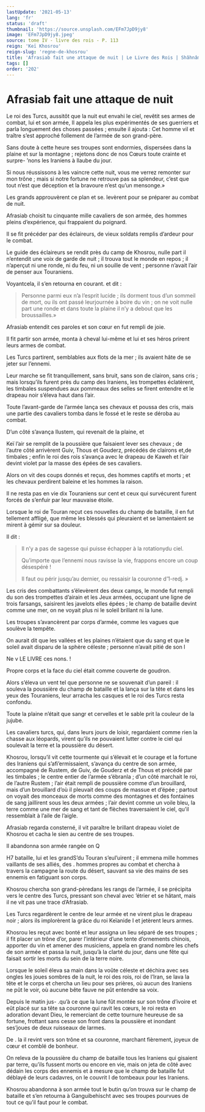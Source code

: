 ```yaml
---
lastUpdate: '2021-05-13'
lang: 'fr'
status: 'draft'
thumbnail: 'https://source.unsplash.com/EFm7JpD9jy8'
image: 'EFm7JpD9jy8.jpeg'
source: tome IV - livre des rois - P. 113
reign: 'Keï Khosrou'
reign-slug: 'regne-de-khosrou'
title: 'Afrasiab fait une attaque de nuit | Le Livre des Rois | Shâhnâmeh'
tags: []
order: '202'
---
```


<!-- LTeX: language=fr -->

# Afrasiab fait une attaque de nuit

Le roi des Turcs, aussitôt que la nuit eut envahi le ciel, revêtit ses armes de combat, lui et son armée, Il appela les plus expérimentés de ses guerriers et parla longuement des choses passées ; ensuite il ajouta : Cet homme vil et traître s’est approché follement de l’armée de son grand-père.

Sans doute à cette heure ses troupes sont endormies, dispersées dans la plaine et sur la montagne ; rejetons donc de nos Cœurs toute crainte et surpre-
’nons les Iraniens à llaube du jour.

Si nous réussissons à les vaincre cette nuit, vous me verrez remonter sur mon trône ; mais si notre fortune ne retrouve pas sa splendeur, c’est que tout n’est que déception et la bravoure n’est qu’un mensonge.»

Les grands approuvèrent ce plan et se. levèrent pour se préparer au combat de nuit.

Afrasiab choisit tu cinquante mille cavaliers de son armée, des hommes pleins d’expérience, qui frappaient du poignard.

Il se fit précéder par des éclaireurs, de vieux soldats remplis d’ardeur pour le combat.

Le guide des éclaireurs se rendit près du camp de Khosrou, nulle part il n’entendit une voix de garde de nuit ; il trouva tout le monde en repos ; il n’aperçut ni une ronde, ni du feu, ni un souille de vent ; personne n’avait l’air de penser aux Touraniens.

Voyantcela, il s’en retourna en courant. et dit :

> Personne parmi eux n’a l’esprit lucide ; ils dorment tous d’un sommeil de mort, ou ils ont passé leurjournée à boire du vin ; on ne voit nulle part une ronde et dans toute la plaine il n’y a debout que les broussailles.»

Afrasiab entendit ces paroles et son cœur en fut rempli de joie.

Il fit partir son armée, monta à cheval lui-même et lui et ses héros prirent leurs armes de combat.

Les Turcs partirent, semblables aux flots de la mer ; ils avaient hâte de se jeter sur l’ennemi.

Leur marche se fit tranquillement, sans bruit, sans son de clairon, sans cris ; mais lorsqu’ils furent près du camp des Iraniens, les trompettes éclatèrent, les timbales suspendues aux pommeaux des selles se firent entendre et le drapeau noir s’éleva haut dans l’air.

Toute l’avant-garde de l’armée lança ses chevaux et poussa des cris, mais une partie des cavaliers tomba dans le fossé et le reste se déroba au combat.

D’un côté s’avança Ilustem, qui revenait de la plaine, et

Keï l’air se remplit de la poussière que faisaient lever ses chevaux ; de l’autre côté arrivèrent Guiv, Thous et Gouderz, précédés de clairons et,de timbales ; enfin le roi des rois s’avança avec le drapeau de Kaweh et l’air devint violet par la masse des épées de ses cavaliers.

Alors on vit des coups donnés et reçus, des hommes captifs et morts ; et les chevaux perdirent baleine et les hommes la raison.

Il ne resta pas en vie dix Touraniens sur cent et ceux qui survécurent furent forcés de s’enfuir par leur mauvaise étoile.

Lorsque le roi de Touran reçut ces nouvelles du champ de bataille, il en fut tellement affligé, que même les blessés qui pleuraient et se lamentaient se mirent à gémir sur sa douleur.

Il dit :

> Il n’y a pas de sagesse qui puisse échapper à la rotationydu ciel.
>
> Qu’importe que l’ennemi nous ravisse la vie, frappons encore un coup désespéré !
>
> Il faut ou périr jusqu’au dernier, ou ressaisir la couronne d’1-redj. »

Les cris des combattants s’élevèrent des deux camps, le monde fut rempli du son des trompettes d’airain et les Jeux armées, occupant une ligne de trois farsangs, saisirent les javelots elles épées ; le champ de bataille devint comme une mer, on ne voyait plus ni le soleil brillant ni la lune.

Les troupes s’avancèrent par corps d’armée, comme les vagues que soulève la tempête.

On aurait dit que les vallées et les plaines n’étaient que du sang et que le soleil avait disparu de la sphère céleste ; personne n’avait pitié de son I

Ne v LE LIVRE ces nons. !

Propre corps et la face du ciel était comme couverte de goudron.

Alors s’éleva un vent tel que personne ne se souvenait d’un pareil : il souleva la poussière du champ de bataille et la lança sur la tête et dans les yeux des Touraniens, leur arracha les casques et le roi des Turcs resta confondu.

Toute la plaine n’était que sangr et cervelles et le sable prit la couleur de la jujube.

Les cavaliers turcs, qui, dans leurs jours de loisir, regardaient comme rien la chasse aux léopards, virent qu’ils ne pouvaient lutter contre le ciel qui soulevait la terre et la poussière du désert.

Khosrou, lorsqu’il vit cette tourmente qui s’élevait et le courage et la fortune des Iraniens qui s’afi’ermissaient, s’avança du centre de son armée, accompagné de Rustem, de Guiv, de Gouderz et de Thous et précédé par les timbales ; le centre entier de l’armée s’ébranla ; d’un côté marchait le roi, de l’autre Rustem ; l’air était rempli de poussière comme d’un brouillard, mais d’un brouillard d’où il pleuvait des coups de massue et d’épée ; partout on voyait des monceaux de morts comme des montagnes et des fontaines de sang jaillirent sous les deux armées ; l’air devint comme un voile bleu, la terre comme une mer de sang et tant de flèches traversaient le ciel, qu’il ressemblait à l’aile de l’aigle.

Afrasiab regarda consterné, il vit paraître le brillant drapeau violet de Khosrou et cacha le sien au centre de ses troupes.

Il abandonna son armée rangée on Q

H7 bataille, lui et les grandS’du Touran s’eul’uirent ; il emmena mille hommes vaillants de ses alliés, des . hommes propres au combat et chercha à travers la campagne la route du désert, sauvant sa vie des mains de ses ennemis en fatiguant son corps.

Khosrou chercha son grand-pèredans les rangs de l’armée, il se précipita vers le centre des Turcs, pressant son cheval avec ’étrier et se hâtant, mais il ne vit pas une trace d’Afrasiab.

Les Turcs regardèrent le centre de leur armée et ne virent plus le drapeau noir ; alors ils implorèrent la grâce du roi Keïanide I et jetèrent leurs armes.

Khosrou les reçut avec bonté et leur assigna un lieu séparé de ses troupes ; il fit placer un trône d’or, parer l’intérieur d’une tente d’ornements chinois, apporter du vin et amener des musiciens, appela en grand nombre les chefs de son armée et passa la nuit, jusqu’à la clarté du jour, dans une fête qui faisait sortir les morts du sein de la terre noire.

Lorsque le soleil éleva sa main dans la voûte céleste et déchira avec ses ongles les joues sombres de la nuit, le roi des rois, roi de l’Iran, se lava la tête et le corps et chercha un lieu pour ses prières, où aucun des Iraniens ne pût le voir, où aucune bête fauve ne pût entendre sa voix.

Depuis le matin jus-
.qu’à ce que la lune fût montée sur son trône d’ivoire et eût placé sur sa tête sa couronne qui ravit les cœurs, le roi resta en adoration devant Dieu, le remerciant de cette tournure heureuse de sa fortune, frottant sans cesse son front dans la poussière et inondant ses’joues de deux ruisseaux de larmes.

De . la il revint vers son trône et sa couronne, marchant fièrement, joyeux de cœur et comblé de bonheur.

On releva de la poussière du champ de bataille tous les Iraniens qui gisaient par terre, qu’ils fussent morts ou encore en vie, mais on jeta de côté avec dédain les corps des ennemis et à mesure que le champ de bataille fut déblayé de leurs cadavres, on le couvrit I de tombeaux pour les Iraniens.

Khosrou abandonna à son armée tout le butin qu’on trouva sur le champ de bataille et s’en retourna à Ganguibehischt avec ses troupes pourvues de tout ce qu’il faut pour le combat.
